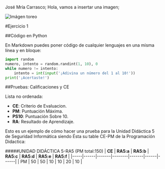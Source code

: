 José Mría Carrasco;
Hola, vamos a insertar una imagen; 

![Imágen toreo](http://3.bp.blogspot.com/-HvJgDaYLwUU/UdVlGFCAUnI/AAAAAAAAAbg/3Ynpbykfd4Q/s500/1372867763_extras_portadilla_0.jpg)


#Ejercicio 1

##Código en Python

En Markdown puedes poner código de cualquier lenguajes en una misma línea y en bloque:

```python
import random
numero, intento = random.randint(1, 10), 0
while numero != intento:
    intento = int(input('¡Adivina un número del 1 al 10!'))
print('¡Acertaste!')
```
##Pruebas: Calificaciones y CE


Lista no ordenada:

* **CE**: Criterio de Evaluacion.
* **PM**: Puntuación Máxima.
* **PS10**: Puntuación Sobre 10.
* **RA**: Resultado de Aprendizaje.

Esto es un ejemplo de cómo hacer una prueba para la Unidad Didáctica 5 de Seguridad Informática siendo Ésta su table CE-PM de la Programación Didactica:

#####UNIDAD DIDÁCTICA 5-RA5 (PM total:150)
| **CE** | **RA5:a** | **RA5:b** | **RA5:c** | **RA5:d** | **RA5:e** | **RA5:f** |
|-----|------|-------|--------|-------|------|------|
| PM  |  50  |  50   |   10   |  10   |  20  |  10  | 

